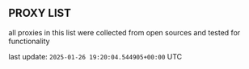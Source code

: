 ## PROXY LIST

all proxies in this list were collected from open sources and tested for functionality

last update: `2025-01-26 19:20:04.544905+00:00` UTC